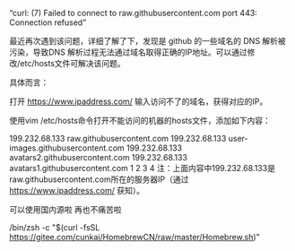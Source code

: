 “curl: (7) Failed to connect to raw.githubusercontent.com port 443: Connection refused”

最近再次遇到该问题，详细了解了下，发现是 github 的一些域名的 DNS 解析被污染，导致DNS 解析过程无法通过域名取得正确的IP地址。可以通过修改/etc/hosts文件可解决该问题。

具体而言：

打开 https://www.ipaddress.com/ 输入访问不了的域名，获得对应的IP。

使用vim /etc/hosts命令打开不能访问的机器的hosts文件，添加如下内容：

199.232.68.133 raw.githubusercontent.com
199.232.68.133 user-images.githubusercontent.com
199.232.68.133 avatars2.githubusercontent.com
199.232.68.133 avatars1.githubusercontent.com
1
2
3
4
注：上面内容中199.232.68.133是raw.githubusercontent.com所在的服务器IP（通过 https://www.ipaddress.com/ 获知）。


可以使用国内源啦  再也不痛苦啦

/bin/zsh -c "$(curl -fsSL https://gitee.com/cunkai/HomebrewCN/raw/master/Homebrew.sh)"

